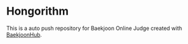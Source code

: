 # Hongorithm
This is a auto push repository for Baekjoon Online Judge created with [BaekjoonHub](https://github.com/BaekjoonHub/BaekjoonHub).
